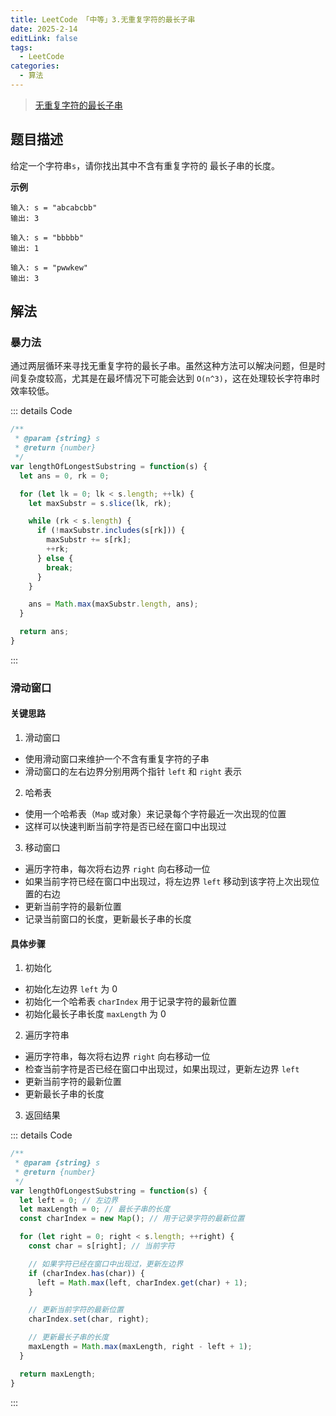 ```yaml
---
title: LeetCode 「中等」3.无重复字符的最长子串
date: 2025-2-14
editLink: false
tags:
  - LeetCode
categories:
  - 算法
---
```


> [无重复字符的最长子串](https://leetcode.cn/problems/longest-substring-without-repeating-characters/description/)

## 题目描述

给定一个字符串`s`，请你找出其中不含有重复字符的 最长子串的长度。

**示例**

```
输入: s = "abcabcbb"
输出: 3

输入: s = "bbbbb"
输出: 1

输入: s = "pwwkew"
输出: 3
```

## 解法

### 暴力法

通过两层循环来寻找无重复字符的最长子串。虽然这种方法可以解决问题，但是时间复杂度较高，尤其是在最坏情况下可能会达到 `O(n^3)`，这在处理较长字符串时效率较低。

::: details Code
```js
/**
 * @param {string} s
 * @return {number}
 */
var lengthOfLongestSubstring = function(s) {
  let ans = 0, rk = 0;

  for (let lk = 0; lk < s.length; ++lk) {
    let maxSubstr = s.slice(lk, rk);

    while (rk < s.length) {
      if (!maxSubstr.includes(s[rk])) {
        maxSubstr += s[rk];
        ++rk;
      } else {
        break;
      }
    }

    ans = Math.max(maxSubstr.length, ans);
  }

  return ans;
}
```
:::

### 滑动窗口

#### 关键思路

1. 滑动窗口
  - 使用滑动窗口来维护一个不含有重复字符的子串
  - 滑动窗口的左右边界分别用两个指针 `left` 和 `right` 表示
2. 哈希表
  - 使用一个哈希表（`Map` 或对象）来记录每个字符最近一次出现的位置
  - 这样可以快速判断当前字符是否已经在窗口中出现过
3. 移动窗口
  - 遍历字符串，每次将右边界 `right` 向右移动一位
  - 如果当前字符已经在窗口中出现过，将左边界 `left` 移动到该字符上次出现位置的右边
  - 更新当前字符的最新位置
  - 记录当前窗口的长度，更新最长子串的长度

#### 具体步骤

1. 初始化
  - 初始化左边界 `left` 为 0
  - 初始化一个哈希表 `charIndex` 用于记录字符的最新位置
  - 初始化最长子串长度 `maxLength` 为 0
2. 遍历字符串
  - 遍历字符串，每次将右边界 `right` 向右移动一位
  - 检查当前字符是否已经在窗口中出现过，如果出现过，更新左边界 `left`
  - 更新当前字符的最新位置
  - 更新最长子串的长度
3. 返回结果

::: details Code
```js
/**
 * @param {string} s
 * @return {number}
 */
var lengthOfLongestSubstring = function(s) {
  let left = 0; // 左边界
  let maxLength = 0; // 最长子串的长度
  const charIndex = new Map(); // 用于记录字符的最新位置

  for (let right = 0; right < s.length; ++right) {
    const char = s[right]; // 当前字符

    // 如果字符已经在窗口中出现过，更新左边界
    if (charIndex.has(char)) {
      left = Math.max(left, charIndex.get(char) + 1);
    }

    // 更新当前字符的最新位置
    charIndex.set(char, right);

    // 更新最长子串的长度
    maxLength = Math.max(maxLength, right - left + 1);
  }

  return maxLength;
}
```
:::
